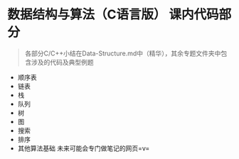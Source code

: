# 数据结构与算法（C语言版） 课内代码部分
> 各部分C/C++小结在Data-Structure.md中（精华），其余专题文件夹中包含涉及的代码及典型例题
* 顺序表
* 链表
* 栈
* 队列
* 树
* 图
* 搜索
* 排序
* 其他算法基础
未来可能会专门做笔记的网页=v=
